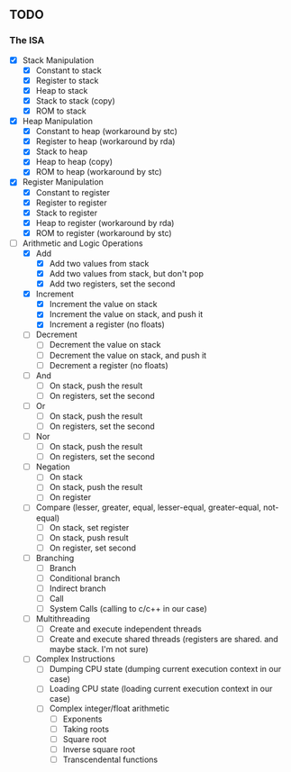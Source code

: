 ## TODO

### The ISA

- [x] Stack Manipulation
    - [x] Constant to stack
    - [x] Register to stack
    - [x] Heap to stack
    - [x] Stack to stack (copy)
    - [x] ROM to stack

- [x] Heap Manipulation
    - [x] Constant to heap (workaround by stc)
    - [x] Register to heap (workaround by rda)
    - [x] Stack to heap
    - [x] Heap to heap (copy)
    - [x] ROM to heap (workaround by stc)

- [x] Register Manipulation
    - [x] Constant to register
    - [x] Register to register
    - [x] Stack to register
    - [x] Heap to register (workaround by rda)
    - [x] ROM to register (workaround by stc)

- [ ] Arithmetic and Logic Operations 
    - [x] Add
        - [x] Add two values from stack
        - [x] Add two values from stack, but don't pop
        - [x] Add two registers, set the second
    - [x] Increment
        - [x] Increment the value on stack
        - [x] Increment the value on stack, and push it
        - [x] Increment a register (no floats)
    - [ ] Decrement
        - [ ] Decrement the value on stack
        - [ ] Decrement the value on stack, and push it
        - [ ] Decrement a register (no floats)
    - [ ] And
        - [ ] On stack, push the result
        - [ ] On registers, set the second
    - [ ] Or 
        - [ ] On stack, push the result
        - [ ] On registers, set the second
    - [ ] Nor 
        - [ ] On stack, push the result
        - [ ] On registers, set the second
    - [ ] Negation
        - [ ] On stack
        - [ ] On stack, push the result
        - [ ] On register
    - [ ] Compare (lesser, greater, equal, lesser-equal, greater-equal, not-equal)
        - [ ] On stack, set register
        - [ ] On stack, push result
        - [ ] On register, set second
    - [ ] Branching
        - [ ] Branch
        - [ ] Conditional branch
        - [ ] Indirect branch
        - [ ] Call
        - [ ] System Calls (calling to c/c++ in our case)
    - [ ] Multithreading
        - [ ] Create and execute independent threads
        - [ ] Create and execute shared threads (registers are shared. and maybe stack. I'm not sure)
    - [ ] Complex Instructions
        - [ ] Dumping CPU state (dumping current execution context in our case)
        - [ ] Loading CPU state (loading current execution context in our case)
        - [ ] Complex integer/float arithmetic
            - [ ] Exponents
            - [ ] Taking roots
            - [ ] Square root
            - [ ] Inverse square root
            - [ ] Transcendental functions
